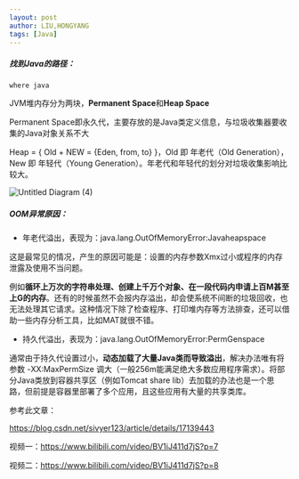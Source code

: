```yaml
---
layout: post
author: LIU,HONGYANG
tags: [Java]
---
```






##### 找到Java的路径：

```shell
where java
```



JVM堆内存分为两块，**Permanent Space**和**Heap Space** 

Permanent Space即永久代，主要存放的是Java类定义信息，与垃圾收集器要收集的Java对象关系不大



Heap =  { Old + NEW = {Eden, from, to} }，Old 即 年老代（Old Generation），New 即 年轻代（Young Generation）。年老代和年轻代的划分对垃圾收集影响比较大。



![Untitled Diagram (4)](https://tva1.sinaimg.cn/large/008eGmZEly1gp93tw1d8ij30fc08dq33.jpg)







##### OOM异常原因：



- 年老代溢出，表现为：java.lang.OutOfMemoryError:Javaheapspace

这是最常见的情况，产生的原因可能是：设置的内存参数Xmx过小或程序的内存泄露及使用不当问题。

例如**循环上万次的字符串处理、创建上千万个对象、在一段代码内申请上百M甚至上G的内存**。还有的时候虽然不会报内存溢出，却会使系统不间断的垃圾回收，也无法处理其它请求。这种情况下除了检查程序、打印堆内存等方法排查，还可以借助一些内存分析工具，比如MAT就很不错。



- 持久代溢出，表现为：java.lang.OutOfMemoryError:PermGenspace

通常由于持久代设置过小，**动态加载了大量Java类而导致溢出**，解决办法唯有将参数 -XX:MaxPermSize 调大（一般256m能满足绝大多数应用程序需求）。将部分Java类放到容器共享区（例如Tomcat share lib）去加载的办法也是一个思路，但前提是容器里部署了多个应用，且这些应用有大量的共享类库。





参考此文章：

https://blog.csdn.net/sivyer123/article/details/17139443

视频一：https://www.bilibili.com/video/BV1iJ411d7jS?p=7

视频二：https://www.bilibili.com/video/BV1iJ411d7jS?p=8